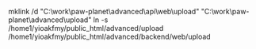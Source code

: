 mklink /d "C:\work\paw-planet\advanced\api\web\upload" "C:\work\paw-planet\advanced\upload"
ln -s /home1/yioakfmy/public_html/advanced/upload /home1/yioakfmy/public_html/advanced/backend/web/upload
